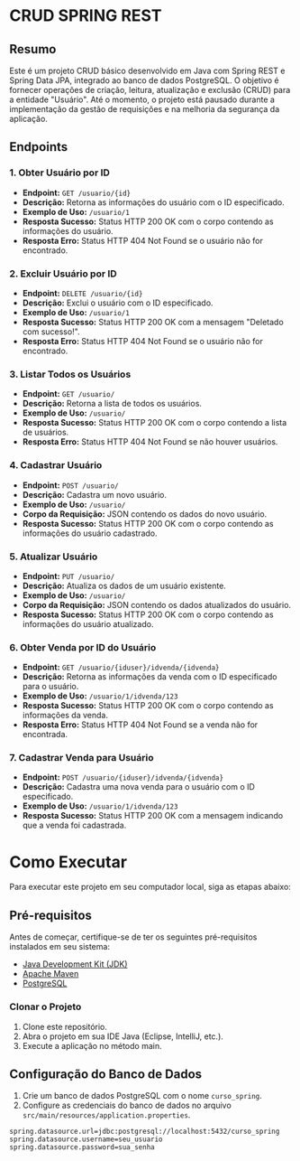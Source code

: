 # CRUD SPRING REST


## Resumo

Este é um projeto CRUD básico desenvolvido em Java com Spring REST e Spring Data JPA, integrado ao banco de dados PostgreSQL. O objetivo é fornecer operações de criação, leitura, atualização e exclusão (CRUD) para a entidade "Usuário". Até o momento, o projeto está pausado durante a implementação da gestão de requisições e na melhoria da segurança da aplicação.


## Endpoints

### 1. Obter Usuário por ID
- **Endpoint:** `GET /usuario/{id}`
- **Descrição:** Retorna as informações do usuário com o ID especificado.
- **Exemplo de Uso:** `/usuario/1`
- **Resposta Sucesso:** Status HTTP 200 OK com o corpo contendo as informações do usuário.
- **Resposta Erro:** Status HTTP 404 Not Found se o usuário não for encontrado.

### 2. Excluir Usuário por ID
- **Endpoint:** `DELETE /usuario/{id}`
- **Descrição:** Exclui o usuário com o ID especificado.
- **Exemplo de Uso:** `/usuario/1`
- **Resposta Sucesso:** Status HTTP 200 OK com a mensagem "Deletado com sucesso!".
- **Resposta Erro:** Status HTTP 404 Not Found se o usuário não for encontrado.


### 3. Listar Todos os Usuários
- **Endpoint:** `GET /usuario/`
- **Descrição:** Retorna a lista de todos os usuários.
- **Exemplo de Uso:** `/usuario/`
- **Resposta Sucesso:** Status HTTP 200 OK com o corpo contendo a lista de usuários.
- **Resposta Erro:** Status HTTP 404 Not Found se não houver usuários.

### 4. Cadastrar Usuário
- **Endpoint:** `POST /usuario/`
- **Descrição:** Cadastra um novo usuário.
- **Exemplo de Uso:** `/usuario/`
- **Corpo da Requisição:** JSON contendo os dados do novo usuário.
- **Resposta Sucesso:** Status HTTP 200 OK com o corpo contendo as informações do usuário cadastrado.

### 5. Atualizar Usuário
- **Endpoint:** `PUT /usuario/`
- **Descrição:** Atualiza os dados de um usuário existente.
- **Exemplo de Uso:** `/usuario/`
- **Corpo da Requisição:** JSON contendo os dados atualizados do usuário.
- **Resposta Sucesso:** Status HTTP 200 OK com o corpo contendo as informações do usuário atualizado.

### 6. Obter Venda por ID do Usuário
- **Endpoint:** `GET /usuario/{iduser}/idvenda/{idvenda}`
- **Descrição:** Retorna as informações da venda com o ID especificado para o usuário.
- **Exemplo de Uso:** `/usuario/1/idvenda/123`
- **Resposta Sucesso:** Status HTTP 200 OK com o corpo contendo as informações da venda.
- **Resposta Erro:** Status HTTP 404 Not Found se a venda não for encontrada.

### 7. Cadastrar Venda para Usuário
- **Endpoint:** `POST /usuario/{iduser}/idvenda/{idvenda}`
- **Descrição:** Cadastra uma nova venda para o usuário com o ID especificado.
- **Exemplo de Uso:** `/usuario/1/idvenda/123`
- **Resposta Sucesso:** Status HTTP 200 OK com a mensagem indicando que a venda foi cadastrada.

# Como Executar

Para executar este projeto em seu computador local, siga as etapas abaixo:

## Pré-requisitos

Antes de começar, certifique-se de ter os seguintes pré-requisitos instalados em seu sistema:

- [Java Development Kit (JDK)](https://www.oracle.com/java/technologies/javase-downloads.html)
- [Apache Maven](https://maven.apache.org/download.cgi)
- [PostgreSQL](https://www.postgresql.org/download/)


### Clonar o Projeto

1. Clone este repositório.
2. Abra o projeto em sua IDE Java (Eclipse, IntelliJ, etc.).
3. Execute a aplicação no método main.

   
## Configuração do Banco de Dados

1. Crie um banco de dados PostgreSQL com o nome `curso_spring`.
2. Configure as credenciais do banco de dados no arquivo `src/main/resources/application.properties`.

```properties
spring.datasource.url=jdbc:postgresql://localhost:5432/curso_spring
spring.datasource.username=seu_usuario
spring.datasource.password=sua_senha

